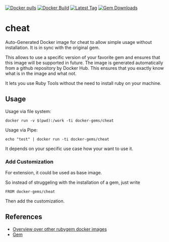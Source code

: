 [![Docker pulls](https://img.shields.io/docker/pulls/rubygem/cheat.svg)](https://hub.docker.com/r/rubygem/cheat/)
[![Docker Build](https://img.shields.io/docker/automated/rubygem/cheat.svg)](https://hub.docker.com/r/rubygem/cheat/)
[![Latest Tag](https://img.shields.io/github/tag/docker-rubygem/cheat.svg)](https://hub.docker.com/r/rubygem/cheat/)
[![Gem Downloads](https://img.shields.io/gem/dt/cheat.svg)](https://rubygems.org/gems/cheat/)
# cheat

Auto-Generated Docker image for cheat to allow simple usage without installation.
It is in sync with the original gem.

This allows to use a specific version of your favorite gem and ensures that this image will be supported in future.
The image is generated automatically from a github repository by Docker Hub.
This ensures that you exactly know what is in the image and what not.

It lets you use Ruby Tools without the need to install ruby on your machine.

## Usage

Usage via file system:

`docker run -v $(pwd):/work -ti docker-gems/cheat`

Usage via Pipe:

`echo "test" | docker run -ti docker-gems/cheat`

It depends on your specific use case how your want to use it.

### Add Customization

For extension, it could be used as base image.

So instead of struggeling with the installation of a gem, just write

`FROM docker-gems/cheat`

Then add the customization.

## References

 - [Overview over other rubygem docker images](https://github.com/thinkbot/docker-rubygem)
 - [Gem](https://rubygems.org/gems/cheat/)
